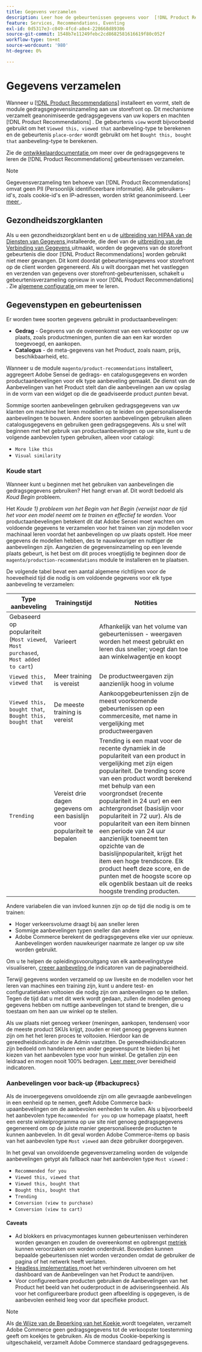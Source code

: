```yaml
---
title: Gegevens verzamelen
description: Leer hoe de gebeurtenissen gegevens voor  [!DNL Product Recommendations] verzamelen.
feature: Services, Recommendations, Eventing
exl-id: 0d5317e3-c049-4fcd-a8e4-228668d89386
source-git-commit: 1548b7e11249febc2cd8682581616619f80c052f
workflow-type: tm+mt
source-wordcount: '980'
ht-degree: 0%

---
```


# Gegevens verzamelen

Wanneer u [[!DNL Product Recommendations]](install-configure.md) installeert en vormt, stelt de module gedragsgegevensinzameling aan uw storefront op. Dit mechanisme verzamelt geanonimiseerde gedragsgegevens van uw kopers en machten [!DNL Product Recommendations] . De gebeurtenis `view` wordt bijvoorbeeld gebruikt om het `Viewed this, viewed that` aanbeveling-type te berekenen en de gebeurtenis `place-order` wordt gebruikt om het `Bought this, bought that` aanbeveling-type te berekenen.

Zie de [ ontwikkelaardocumentatie ](https://developer.adobe.com/commerce/services/shared-services/storefront-events/#product-recommendations) om meer over de gedragsgegevens te leren de [!DNL Product Recommendations] gebeurtenissen verzamelen.

>[!NOTE]
>
>Gegevensverzameling ten behoeve van [!DNL Product Recommendations] omvat geen PII (Persoonlijk identificeerbare informatie). Alle gebruikers-id&#39;s, zoals cookie-id&#39;s en IP-adressen, worden strikt geanonimiseerd. Leer [ meer ](https://www.adobe.com/privacy/experience-cloud.html).

## Gezondheidszorgklanten

Als u een gezondheidszorgklant bent en u de [ uitbreiding van HIPAA van de Diensten van Gegevens ](../data-connection/hipaa-readiness.md#installation) installeerde, die deel van de [ uitbreiding van de Verbinding van Gegevens ](../data-connection/overview.md) uitmaakt, worden de gegevens van de storefront gebeurtenis die door [!DNL Product Recommendations] worden gebruikt niet meer gevangen. Dit komt doordat gebeurtenisgegevens voor storefront op de client worden gegenereerd. Als u wilt doorgaan met het vastleggen en verzenden van gegevens over storefront-gebeurtenissen, schakelt u gebeurtenisverzameling opnieuw in voor [!DNL Product Recommendations] . Zie [ algemene configuratie ](https://experienceleague.adobe.com/en/docs/commerce-admin/config/general/general.html#data-services) om meer te leren.

## Gegevenstypen en gebeurtenissen

Er worden twee soorten gegevens gebruikt in productaanbevelingen:

- **Gedrag** - Gegevens van de overeenkomst van een verkoopster op uw plaats, zoals productmeningen, punten die aan een kar worden toegevoegd, en aankopen.
- **Catalogus** - de meta-gegevens van het Product, zoals naam, prijs, beschikbaarheid, etc.

Wanneer u de module `magento/product-recommendations` installeert, aggregeert Adobe Sensei de gedrags- en catalogusgegevens en worden productaanbevelingen voor elk type aanbeveling gemaakt. De dienst van de Aanbevelingen van het Product stelt dan die aanbevelingen aan uw opslag in de vorm van een widget op die de geadviseerde product _punten_ bevat.

Sommige soorten aanbevelingen gebruiken gedragsgegevens van uw klanten om machine het leren modellen op te leiden om gepersonaliseerde aanbevelingen te bouwen. Andere soorten aanbevelingen gebruiken alleen catalogusgegevens en gebruiken geen gedragsgegevens. Als u snel wilt beginnen met het gebruik van productaanbevelingen op uw site, kunt u de volgende aanbevolen typen gebruiken, alleen voor catalogi:

- `More like this`
- `Visual similarity`

### Koude start

Wanneer kunt u beginnen met het gebruiken van aanbevelingen die gedragsgegevens gebruiken? Het hangt ervan af. Dit wordt bedoeld als _Koud Begin_ probleem.

Het _Koude 1&rbrace; probleem van het Begin van het Begin &lbrace;verwijst naar de tijd het voor een model neemt om te trainen en effectief te worden._ Voor productaanbevelingen betekent dit dat Adobe Sensei moet wachten om voldoende gegevens te verzamelen voor het trainen van zijn modellen voor machinaal leren voordat het aanbevelingen op uw plaats opstelt. Hoe meer gegevens de modellen hebben, des te nauwkeuriger en nuttiger de aanbevelingen zijn. Aangezien de gegevensinzameling op een levende plaats gebeurt, is het best om dit proces vroegtijdig te beginnen door de `magento/production-recommendations` module te installeren en te plaatsen.

De volgende tabel bevat een aantal algemene richtlijnen voor de hoeveelheid tijd die nodig is om voldoende gegevens voor elk type aanbeveling te verzamelen:

| Type aanbeveling | Trainingstijd | Notities |
|---|---|---|
| Gebaseerd op populariteit (`Most viewed`, `Most purchased`, `Most added to cart`) | Varieert | Afhankelijk van het volume van gebeurtenissen - weergaven worden het meest gebruikt en leren dus sneller; voegt dan toe aan winkelwagentje en koopt |
| `Viewed this, viewed that` | Meer training is vereist | De productweergaven zijn aanzienlijk hoog in volume |
| `Viewed this, bought that`, `Bought this, bought that` | De meeste training is vereist | Aankoopgebeurtenissen zijn de meest voorkomende gebeurtenissen op een commercesite, met name in vergelijking met productweergaven |
| `Trending` | Vereist drie dagen gegevens om een basislijn voor populariteit te bepalen | Trending is een maat voor de recente dynamiek in de populariteit van een product in vergelijking met zijn eigen populariteit. De trending score van een product wordt berekend met behulp van een voorgrondset (recente populariteit in 24 uur) en een achtergrondset (basislijn voor populariteit in 72 uur). Als de populariteit van een item binnen een periode van 24 uur aanzienlijk toeneemt ten opzichte van de basislijnpopulariteit, krijgt het item een hoge trendscore. Elk product heeft deze score, en de punten met de hoogste score op elk ogenblik bestaan uit de reeks hoogste trending producten. |

Andere variabelen die van invloed kunnen zijn op de tijd die nodig is om te trainen:

- Hoger verkeersvolume draagt bij aan sneller leren
- Sommige aanbevelingen typen sneller dan andere
- Adobe Commerce berekent de gedragsgegevens elke vier uur opnieuw. Aanbevelingen worden nauwkeuriger naarmate ze langer op uw site worden gebruikt.

Om u te helpen de opleidingsvooruitgang van elk aanbevelingstype visualiseren, [ creeer aanbeveling ](create.md#readiness-indicators) de indicatoren van de paginabereidheid.

Terwijl gegevens worden verzameld op uw livesite en de modellen voor het leren van machines een training zijn, kunt u andere test- en configuratietaken voltooien die nodig zijn om aanbevelingen op te stellen. Tegen de tijd dat u met dit werk wordt gedaan, zullen de modellen genoeg gegevens hebben om nuttige aanbevelingen tot stand te brengen, die u toestaan om hen aan uw winkel op te stellen.

Als uw plaats niet genoeg verkeer (meningen, aankopen, tendensen) voor de meeste product SKUs krijgt, zouden er niet genoeg gegevens kunnen zijn om het het leren proces te voltooien. Hierdoor kan de gereedheidsindicator in de Admin vastzitten. De gereedheidsindicatoren zijn bedoeld om handelaren een ander gegevenspunt te bieden bij het kiezen van het aanbevolen type voor hun winkel. De getallen zijn een leidraad en mogen nooit 100% bedragen. [ Leer meer ](create.md#readiness-indicators) over bereidheid indicatoren.

### Aanbevelingen voor back-up {#backuprecs}

Als de invoergegevens onvoldoende zijn om alle gevraagde aanbevelingen in een eenheid op te nemen, geeft Adobe Commerce back-upaanbevelingen om de aanbevolen eenheden te vullen. Als u bijvoorbeeld het aanbevolen type `Recommended for you` op uw homepage plaatst, heeft een eerste winkelprogramma op uw site niet genoeg gedragsgegevens gegenereerd om op de juiste manier gepersonaliseerde producten te kunnen aanbevelen. In dit geval worden Adobe Commerce-items op basis van het aanbevolen type `Most viewed` aan deze gebruiker doorgegeven.

In het geval van onvoldoende gegevensverzameling worden de volgende aanbevelingen getypt als fallback naar het aanbevolen type `Most viewed` :

- `Recommended for you`
- `Viewed this, viewed that`
- `Viewed this, bought that`
- `Bought this, bought that`
- `Trending`
- `Conversion (view to purchase)`
- `Conversion (view to cart)`

#### Caveats

- Ad blokkers en privacymontages kunnen gebeurtenissen verhinderen worden gevangen en zouden de overeenkomst en opbrengst [ metriek ](workspace.md#column-descriptions) kunnen veroorzaken om worden onderdrukt. Bovendien kunnen bepaalde gebeurtenissen niet worden verzonden omdat de gebruiker de pagina of het netwerk heeft verlaten.
- [ Headless implementaties ](headless.md) moet het verhinderen uitvoeren om het dashboard van de Aanbevelingen van het Product te aandrijven.
- Voor configureerbare producten gebruiken de Aanbevelingen van het Product het beeld van het ouderproduct in de adviseringseenheid. Als voor het configureerbare product geen afbeelding is opgegeven, is de aanbevolen eenheid leeg voor dat specifieke product.

>[!NOTE]
>
>Als [ de Wijze van de Beperking van het Koekje ](https://experienceleague.adobe.com/docs/commerce-admin/start/compliance/privacy/compliance-cookie-law.html) wordt toegelaten, verzamelt Adobe Commerce geen gedragsgegevens tot de verkoopster toestemming geeft om koekjes te gebruiken. Als de modus Cookie-beperking is uitgeschakeld, verzamelt Adobe Commerce standaard gedragsgegevens.
